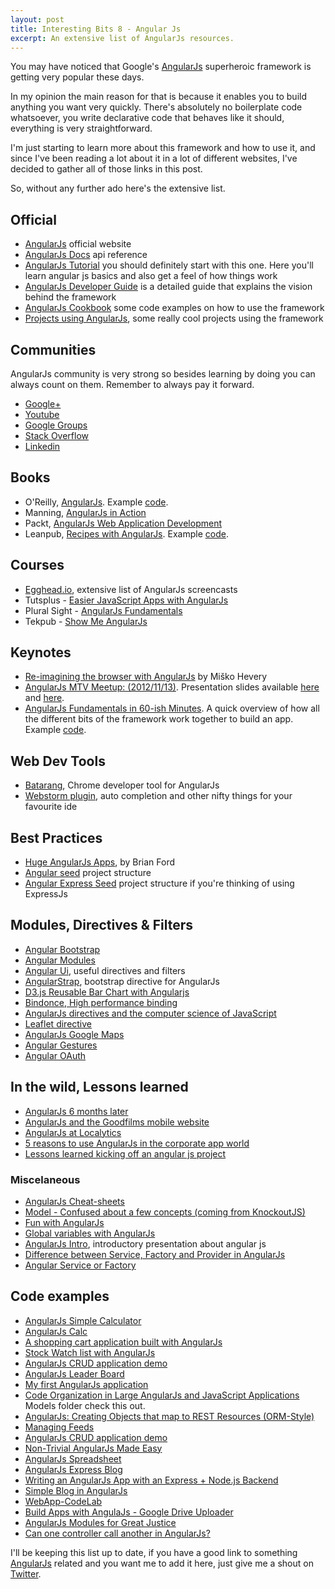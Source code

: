 ```yaml
---
layout: post
title: Interesting Bits 8 - Angular Js
excerpt: An extensive list of AngularJs resources.
---
```


You may have noticed that Google's [AngularJs](http://angularjs.org/) superheroic framework is getting very popular these days.

In my opinion the main reason for that is because it enables you to build anything you want very quickly. There's absolutely no boilerplate code whatsoever, you write declarative code that behaves like it should, everything is very straightforward.

I'm just starting to learn more about this framework and how to use it, and since I've been reading a lot about it in a lot of different websites, I've decided to gather all of those links in this post.

So, without any further ado here's the extensive list.



## Official 

- [AngularJs](http://angularjs.org/) official website
- [AngularJs Docs](http://docs.angularjs.org/) api reference
- [AngularJs Tutorial](http://docs.angularjs.org/tutorial/) you should definitely start with this one. Here you'll learn angular js basics and also get a feel of how things work
- [AngularJs Developer Guide](http://docs.angularjs.org/guide) is a detailed guide that explains the vision behind the framework
- [AngularJs Cookbook](http://docs.angularjs.org/cookbook/) some code examples on how to use the framework
- [Projects using AngularJs](https://github.com/angular/angular.js/wiki/Projects-using-AngularJs), some really cool projects using the framework





## Communities

AngularJs community is very strong so besides learning by doing you can always count on them. Remember to always pay it forward.

- [Google+](https://plus.google.com/+AngularJs/posts)
- [Youtube](http://www.youtube.com/user/angularjs)
- [Google Groups](https://groups.google.com/forum/?fromgroups#!forum/angular)
- [Stack Overflow](http://stackoverflow.com/questions/tagged/angularjs)
- [Linkedin](http://www.linkedin.com/groups?groupDashboard=&gid=4896676)





## Books

- O'Reilly, [AngularJs](http://shop.oreilly.com/product/0636920028055.do). Example [code](https://github.com/shyamseshadri/angularjs-book).
- Manning, [AngularJs in Action](http://www.manning.com/bford/)
- Packt, [AngularJs Web Application Development](http://www.packtpub.com/angularjs-web-application-development/book)
- Leanpub, [Recipes with AngularJs](https://leanpub.com/recipes-with-angular-js). Example [code](https://github.com/fdietz/recipes-with-angular-js-examples).





## Courses

- [Egghead.io](http://www.egghead.io/), extensive list of AngularJs screencasts
- Tutsplus - [Easier JavaScript Apps with AngularJs](https://tutsplus.com/course/easier-js-apps-with-angular/)
- Plural Sight - [AngularJs Fundamentals](http://www.pluralsight.com/training/Courses/TableOfContents/angularjs-fundamentals)
- Tekpub - [Show Me AngularJs](http://tekpub.com/productions/angular)





## Keynotes

- [Re-imagining the browser with AngularJs](http://www.youtube.com/watch?v=ersEb9vTX3Y) by Miško Hevery
- [AngularJs MTV Meetup: (2012/11/13)](http://www.youtube.com/watch?v=VxuN6WO3tIA). Presentation slides available [here](http://slides.wesalvaro.com/20121113/) and [here](https://docs.google.com/presentation/d/1FRkzxuBrP9gTwkdXT22ke7J-zMwxUSRbfrbHTO_qRRM/edit#slide=id.p).
- [AngularJs Fundamentals in 60-ish Minutes](http://weblogs.asp.net/dwahlin/archive/2013/04/12/video-tutorial-angularjs-fundamentals-in-60-ish-minutes.aspx). A quick overview of how all the different bits of the framework work together to build an app. Example [code](http://tinyurl.com/AngularJsDemos).





## Web Dev Tools

- [Batarang](https://github.com/angular/angularjs-batarang), Chrome developer tool for AngularJs
- [Webstorm plugin](http://plugins.jetbrains.com/plugin?pr=idea&pluginId=6971), auto completion and other nifty things for your favourite ide





## Best Practices

- [Huge AngularJs Apps](http://briantford.com/blog/huuuuuge-angular-apps.html), by Brian Ford
- [Angular seed](https://github.com/angular/angular-seed) project structure
- [Angular Express Seed](https://github.com/btford/angular-express-seed) project structure if you're thinking of using ExpressJs





## Modules, Directives & Filters

- [Angular Bootstrap](http://angular-ui.github.io/bootstrap/)
- [Angular Modules](http://ngmodules.org/)
- [Angular Ui](http://angular-ui.github.io/), useful directives and filters
- [AngularStrap](http://mgcrea.github.io/angular-strap/), bootstrap directive for AngularJs
- [D3.js Reusable Bar Chart with Angularjs](http://bl.ocks.org/biovisualize/5372077)
- [Bindonce, High performance binding](https://github.com/Pasvaz/bindonce)
- [AngularJs directives and the computer science of JavaScript](http://www.adobe.com/devnet/html5/articles/angularjs-directives-and-the-computer-science-of-javascript.html)
- [Leaflet directive](http://tombatossals.github.io/angular-leaflet-directive/)
- [AngularJs Google Maps](http://nlaplante.github.io/angular-google-maps/)
- [Angular Gestures](https://github.com/wzr1337/angular-gestures)
- [Angular OAuth](https://github.com/enginous/angular-oauth)





## In the wild, Lessons learned

- [AngularJs 6 months later](http://tech.shift.com/post/39661462162/angularjs-6-months-later)
- [AngularJs and the Goodfilms mobile website](http://goodfil.ms/blog/posts/2012/08/13/angularjs-and-the-goodfilms-mobile-site-part-1/)
- [AngularJs at Localytics](http://www.localytics.com/blog/2013/angularjs-at-localytics/)
- [5 reasons to use AngularJs in the corporate app world](http://oscarvillarreal.com/2013/05/07/5-reasons-to-use-angularjs-in-the-corporate-app-world/)
- [Lessons learned kicking off an angular js project](http://joelhooks.com/blog/2013/05/22/lessons-learned-kicking-off-an-angularjs-project/)





### Miscelaneous

- [AngularJs Cheat-sheets](http://www.cheatography.com/proloser/cheat-sheets/angularjs/)
- [Model - Confused about a few concepts (coming from KnockoutJS)](https://groups.google.com/forum/#!topicsearchin/angular/complex$20AND$20model$20AND$20object/angular/j1g2UgPvnkM)
- [Fun with AngularJs](http://devgirl.org/2013/03/21/fun-with-angularjs/)
- [Global variables with AngularJs](http://www.codinginsight.com/global-variable-with-angularjs/)
- [AngularJs Intro](http://derkoe.github.io/presentations/angularjs-intro/), introductory presentation about angular js
- [Difference between Service, Factory and Provider in AngularJs](https://gist.github.com/Mithrandir0x/3639232)
- [Angular Service or Factory](http://iffycan.blogspot.pt/2013/05/angular-service-or-factory.html)





## Code examples

- [AngularJs Simple Calculator](http://rabidgadfly.com/2012/12/angularjs-simple-calculator/)
- [AngularJs Calc](http://www.thomporter.com/apps/angularjs_calc)
- [A shopping cart application built with AngularJs](http://www.codeproject.com/Articles/576246/A-Shopping-Cart-Application-Built-with-AngularJs)
- [Stock Watch list with AngularJs](http://www.zacharytamas.com/2013/04/stock-watchlist-with-angularjs/)
- [AngularJs CRUD application demo](https://github.com/angular-app/angular-app)
- [AngularJs Leader Board](https://github.com/simpulton/angularjs-leader-board)
- [My first AngularJs application](http://www.raymondcamden.com/index.cfm/2011/11/29/My-first-AngularJs-application)
- [Code Organization in Large AngularJs and JavaScript Applications](http://cliffmeyers.com/blog/2013/4/21/code-organization-angularjs-javascript) Models folder check this out.
- [AngularJs: Creating Objects that map to REST Resources (ORM-Style)](http://stackoverflow.com/questions/16186887/angularjs-creating-objects-that-map-to-rest-resources-orm-style)
- [Managing Feeds](http://dailyjs.com/2013/05/09/angularjs-4/)
- [AngularJs CRUD application demo](https://github.com/angular-app/angular-app)
- [Non-Trivial AngularJs Made Easy](http://joshdmiller.github.io/ng-boilerplate/)
- [AngularJs Spreadsheet](http://thomasstreet.net/blog/spreadsheet.html)
- [AngularJs Express Blog](https://github.com/fdietz/angular-express-blog)
- [Writing an AngularJs App with an Express + Node.js Backend](http://briantford.com/blog/angular-express.html)
- [Simple Blog in AngularJs](http://jsfiddle.net/carpasse/mcVfK/3/)
- [WebApp-CodeLab](https://github.com/vojtajina/WebApp-CodeLab/tree/master/FinalProject)
- [Build Apps with AngulaJs - Google Drive Uploader](http://developer.chrome.com/trunk/apps/angular_framework.html)
- [AngularJs Modules for Great Justice](https://github.com/lavinjj/angularjs-modules-for-great-justice)
- [Can one controller call another in AngularJs?](http://stackoverflow.com/questions/9293423/can-one-controller-call-another-in-angularjs)


I'll be keeping this list up to date, if you have a good link to something [AngularJs](http://angularjs.org/) related and you want me to add it here, just give me a shout on [Twitter](twitter.com/rodolfocaldeira).